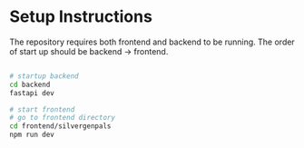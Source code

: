 # Setup Instructions
The repository requires both frontend and backend to be running.
The order of start up should be backend -> frontend.

```bash

# startup backend
cd backend
fastapi dev

# start frontend
# go to frontend directory
cd frontend/silvergenpals
npm run dev

```